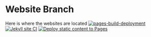 # Website Branch
Here is where the websites are located
[![pages-build-deployment](https://github.com/OlaYZen/olayzen.github.io/actions/workflows/pages/pages-build-deployment/badge.svg)](https://github.com/OlaYZen/olayzen.github.io/actions/workflows/pages/pages-build-deployment)
[![Jekyll site CI](https://github.com/OlaYZen/olayzen.github.io/actions/workflows/jekyll-docker.yml/badge.svg)](https://github.com/OlaYZen/olayzen.github.io/actions/workflows/jekyll-docker.yml)
[![Deploy static content to Pages](https://github.com/OlaYZen/olayzen.github.io/actions/workflows/static.yml/badge.svg)](https://github.com/OlaYZen/olayzen.github.io/actions/workflows/static.yml)